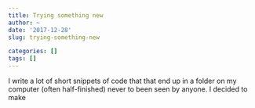 ```yaml
---
title: Trying something new
author: ~
date: '2017-12-28'
slug: trying-something-new

categories: []
tags: []
---
```




I write a lot of short snippets of code that that end up in a folder on my computer (often half-finished) never to been seen by anyone. I decided to make  